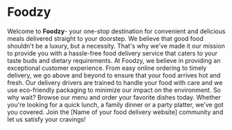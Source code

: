 # Foodzy
Welcome to <b>Foodzy</b>- your one-stop destination for convenient and delicious meals delivered straight to your doorstep. We believe that good food shouldn't be a luxury, but a necessity. That's why we've made it our mission to provide you with a hassle-free food delivery service that caters to your taste buds and dietary requirements. At Foodzy, we believe in providing an exceptional customer experience. From easy online ordering to timely delivery, we go above and beyond to ensure that your food arrives hot and fresh. Our delivery drivers are trained to handle your food with care and we use eco-friendly packaging to minimize our impact on the environment. So why wait? Browse our menu and order your favorite dishes today. Whether you're looking for a quick lunch, a family dinner or a party platter, we've got you covered. Join the [Name of your food delivery website] community and let us satisfy your cravings!
